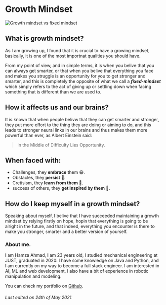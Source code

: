 # Growth Mindset

![Growth mindset vs fixed mindset](https://blog.cengage.com/wp-content/uploads/2020/11/blog-growth-mindset-1511130.png)

## What is growth mindset?

As I am growing up, I found that it is crucial to have a growing mindset, basically, it is one of the most importnat qualities you should have.

From my point of view, and in simple terms, it is when you belive that you can always get smarter, or that when you belive that everything you face and makes you struggle is an opportunity for you to get stronger and smarter, and this is completely the opposite of what we call a ***fixed-mindset*** which simply refers to the act of giving up or settling down when facing something that is different than we are used to.

## How it affects us and our brains?

It is known that when people belivw that they can get smarter and stronger, they put more effort to the thing they are doing or aiming to do, and this leads to stronger neural links in our brains and thus makes them more powerful than ever, as Albert Einstein said:
> In the Middle of Difficulty Lies Opportunity.

## When faced with:

* Challenges, they **embrace** them :grinning:.
* Obstacles, they **persist** :muscle:.
* Cretisism, they **learn from them** :brain:.
* success of others, they **get inspired by them** :100:.

## How do I keep myself in a growth mindset?

Speaking about myself, I belive that I have succeeded maintaining a growth mindset by relying firstly on hope, hopin that everything is going to be alright in the future, and that indeed, everything you encounter is there to make you stronger, smarter and a better version of yourself.

### About me.

I am Hamza Ahmad, I am 23 years old, I studied mechanical engineering at JUST, graduated in 2020. I have some knowledge on Java and Python, and I am currently on my way to become a full stack engineer. I am interested in AI, ML and web development, I also have a bit of experience in robotic manipulation and modeling. 

You can check my portfolio on [Github](https://github.com/HamzaAhmad97).

###### Last edited on 24th of May 2021.
